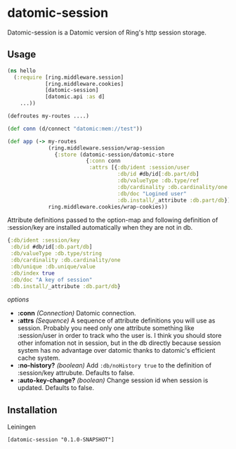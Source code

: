 # datomic-session

Datomic-session is a Datomic version of Ring's http session storage.

## Usage

```clojure
(ns hello
  (:require [ring.middleware.session]
            [ring.middleware.cookies]
            [datomic-session]
            [datomic.api :as d]
    ...))

(defroutes my-routes ....)

(def conn (d/connect "datomic:mem://test"))

(def app (-> my-routes
             (ring.middleware.session/wrap-session
               {:store (datomic-session/datomic-store
                         {:conn conn
                          :attrs [{:db/ident :session/user
                                   :db/id #db/id[:db.part/db]
                                   :db/valueType :db.type/ref
                                   :db/cardinality :db.cardinality/one
                                   :db/doc "Logined user"
                                   :db.install/_attribute :db.part/db}]})})
             ring.middleware.cookies/wrap-cookies))
```

Attribute definitions passed to the option-map and following definition of :session/key are installed automatically when they are not in db.

```clojure
{:db/ident :session/key
 :db/id #db/id[:db.part/db]
 :db/valueType :db.type/string
 :db/cardinality :db.cardinality/one
 :db/unique :db.unique/value
 :db/index true
 :db/doc "A key of session"
 :db.install/_attribute :db.part/db}
```

*options*

* **:conn** *(Connection)* Datomic connection.
* **:attrs** *(Sequence)* A sequence of attribute definitions you will use as session. Probably you need only one attribute something like :session/user in order to track who the user is. I think you should store other infomation not in session, but in the db directly because session system has no advantage over datomic thanks to datomic's efficient cache system.
* **:no-history?** *(boolean)* Add `:db/noHistory true` to the definition of :session/key attrubute. Defaults to false.
* **:auto-key-change?** *(boolean)* Change session id when session is updated. Defaults to false.

## Installation
Leiningen

    [datomic-session "0.1.0-SNAPSHOT"]
